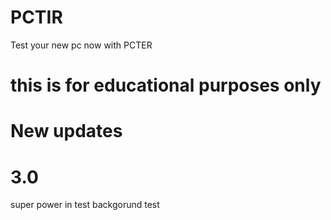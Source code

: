 # PCTIR
Test your new pc now with PCTER
# 
# this is for educational purposes only


# New updates
# 3.0

super power in test
backgorund test

